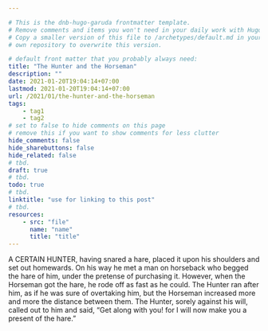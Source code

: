 ```yaml
---

# This is the dnb-hugo-garuda frontmatter template. 
# Remove comments and items you won't need in your daily work with Hugo.
# Copy a smaller version of this file to /archetypes/default.md in your
# own repository to overwrite this version.

# default front matter that you probably always need:
title: "The Hunter and the Horseman"
description: ""
date: 2021-01-20T19:04:14+07:00
lastmod: 2021-01-20T19:04:14+07:00
url: /2021/01/the-hunter-and-the-horseman
tags:
    - tag1
    - tag2
# set to false to hide comments on this page
# remove this if you want to show comments for less clutter
hide_comments: false
hide_sharebuttons: false
hide_related: false
# tbd.
draft: true
# tbd.
todo: true
# tbd.
linktitle: "use for linking to this post"
# tbd.
resources:
    - src: "file"
      name: "name"
      title: "title"
---
```

A CERTAIN HUNTER, having snared a hare, placed it upon his shoulders and set out homewards. On his way he met a man on horseback who begged the hare of him, under the pretense of purchasing it. However, when the Horseman got the hare, he rode off as fast as he could. The Hunter ran after him, as if he was sure of overtaking him, but the Horseman increased more and more the distance between them. The Hunter, sorely against his will, called out to him and said, “Get along with you! for I will now make you a present of the hare.”

